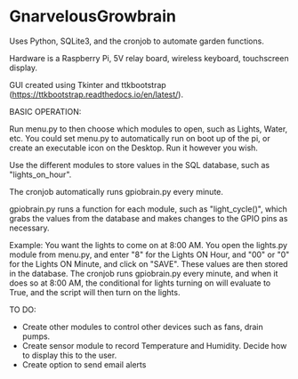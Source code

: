 # GnarvelousGrowbrain


Uses Python, SQLite3, and the cronjob to automate garden functions.

Hardware is a Raspberry Pi, 5V relay board, wireless keyboard, touchscreen display.

GUI created using Tkinter and ttkbootstrap (https://ttkbootstrap.readthedocs.io/en/latest/).

BASIC OPERATION:

Run menu.py to then choose which modules to open, such as Lights, Water, etc.  You could set menu.py to automatically run on boot up of the pi, or create an executable icon on the Desktop.  Run it however you wish.

Use the different modules to store values in the SQL database, such as "lights_on_hour". 

The cronjob automatically runs gpiobrain.py every minute.

gpiobrain.py runs a function for each module, such as "light_cycle()", which grabs the values from the database and makes changes to the GPIO pins as necessary.

Example:  You want the lights to come on at 8:00 AM.  You open the lights.py module from menu.py, and enter "8" for the Lights ON Hour, and "00" or "0" for the Lights ON Minute, and click on "SAVE".  These values are then stored in the database.  The cronjob runs gpiobrain.py every minute, and when it does so at 8:00 AM, the conditional for lights turning on will evaluate to True, and the script will then turn on the lights. 


TO DO:
* Create other modules to control other devices such as fans, drain pumps.
* Create sensor module to record Temperature and Humidity.  Decide how to display this to the user.
* Create option to send email alerts
